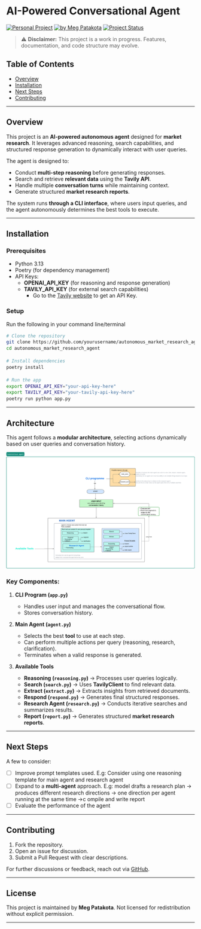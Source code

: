 # AI-Powered Conversational Agent

[![Personal Project](https://img.shields.io/badge/Project-Personal-green)](https://meg-patakota.github.io)
[![by Meg Patakota](https://img.shields.io/badge/by-Meg%20Patakota-blue)](https://meg-patakota.github.io)
[![Project Status](https://img.shields.io/badge/Status-In%20Development-orange)](https://github.com/yourusername/autonomous_market_research_agent)

> ⚠️ **Disclaimer:** This project is a work in progress. Features, documentation, and code structure may evolve.

## Table of Contents
- [Overview](#overview)
- [Installation](#installation)
- [Next Steps](#next-steps)
- [Contributing](#contributing)

---

## Overview


This project is an **AI-powered autonomous agent** designed for **market research**. It leverages advanced reasoning, search capabilities, and structured response generation to dynamically interact with user queries.

The agent is designed to:
- Conduct **multi-step reasoning** before generating responses.
- Search and retrieve **relevant data** using the **Tavily API**.
- Handle multiple **conversation turns** while maintaining context.
- Generate structured **market research reports**.

The system runs **through a CLI interface**, where users input queries, and the agent autonomously determines the best tools to execute.


---

## Installation

### Prerequisites
- Python 3.13
- Poetry (for dependency management)
- API Keys:
    - **OPENAI_API_KEY** (for reasoning and response generation)
    - **TAVILY_API_KEY** (for external search capabilities)
        - Go to the [Tavily website](https://docs.tavily.com/api-reference/introduction) to get an API Key.

### Setup
Run the following in your command line/terminal

```bash
# Clone the repository
git clone https://github.com/yourusername/autonomous_market_research_agent.git
cd autonomous_market_research_agent

# Install dependencies
poetry install

# Run the app
export OPENAI_API_KEY="your-api-key-here"
export TAVILY_API_KEY="your-tavily-api-key-here"
poetry run python app.py
```

---
## Architecture

This agent follows a **modular architecture**, selecting actions dynamically based on user queries and conversation history.

![Architecture](./images/ProcessDiagram.png)

### Key Components:
1. **CLI Program (`app.py`)**  
   - Handles user input and manages the conversational flow.
   - Stores conversation history.
   
2. **Main Agent (`agent.py`)**  
   - Selects the best **tool** to use at each step.
   - Can perform multiple actions per query (reasoning, research, clarification).
   - Terminates when a valid response is generated.

3. **Available Tools**  
   - **Reasoning (`reasoning.py`)** → Processes user queries logically.
   - **Search (`search.py`)** → Uses **TavilyClient** to find relevant data.
   - **Extract (`extract.py`)** → Extracts insights from retrieved documents.
   - **Respond (`respond.py`)** → Generates final structured responses.
   - **Research Agent (`research.py`)** → Conducts iterative searches and summarizes results.
   - **Report (`report.py`)** → Generates structured **market research reports**.

---

## Next Steps
A few to consider:

- [ ] Improve prompt templates used. E.g: Consider using one reasoning template for main agent and research agent
- [ ] Expand to a **multi-agent** approach. E.g: model drafts a research plan → produces different research directions → one direction per agent running at the same time →c ompile and write report
- [ ] Evaluate the performance of the agent

---
## Contributing

1. Fork the repository.
2. Open an issue for discussion.
3. Submit a Pull Request with clear descriptions.

For further discussions or feedback, reach out via [GitHub](https://meg-patakota.github.io).

---

## License

This project is maintained by **Meg Patakota**. Not licensed for redistribution without explicit permission.

---
